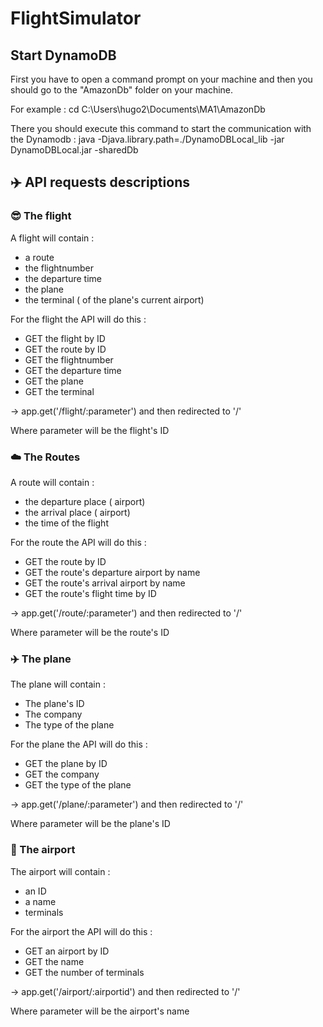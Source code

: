 # FlightSimulator

## Start DynamoDB

First you have to open a command prompt on your machine and then you should go to the "AmazonDb" folder on your machine.  

For example : cd C:\Users\hugo2\Documents\MA1\AmazonDb  

There you should execute this command to start the communication with the Dynamodb : java -Djava.library.path=./DynamoDBLocal_lib -jar DynamoDBLocal.jar -sharedDb


## :airplane: API requests descriptions   

### :sunglasses: The flight

A flight will contain :

- a route
- the flightnumber
- the departure time
- the plane
- the terminal ( of the plane's current airport)  

For the flight the API will do this :

- GET the flight by ID
- GET the route by ID 
- GET the flightnumber 
- GET the departure time 
- GET the plane
- GET the terminal

-> app.get('/flight/:parameter') and then redirected to '/'

Where parameter will be the flight's ID

### :cloud: The Routes    

A route will contain :  


- the departure place ( airport)
- the arrival place ( airport)
- the time of the flight 

For the route the API will do this :

- GET the route by ID
- GET the route's departure airport by name
- GET the route's arrival airport by name
- GET the route's flight time by ID

-> app.get('/route/:parameter') and then redirected to '/'

Where parameter will be the route's ID

### :airplane: The plane

The plane will contain :

- The plane's ID
- The company
- The type of the plane

For the plane the API will do this :

- GET the plane by ID
- GET the company
- GET the type of the plane

-> app.get('/plane/:parameter') and then redirected to '/'

Where parameter will be the plane's ID


### :tokyo_tower: The airport

The airport will contain :

- an ID
- a name
- terminals

For the airport the API will do this :

- GET an airport by ID
- GET the name
- GET the number of terminals

-> app.get('/airport/:airportid') and then redirected to '/'

Where parameter will be the airport's name